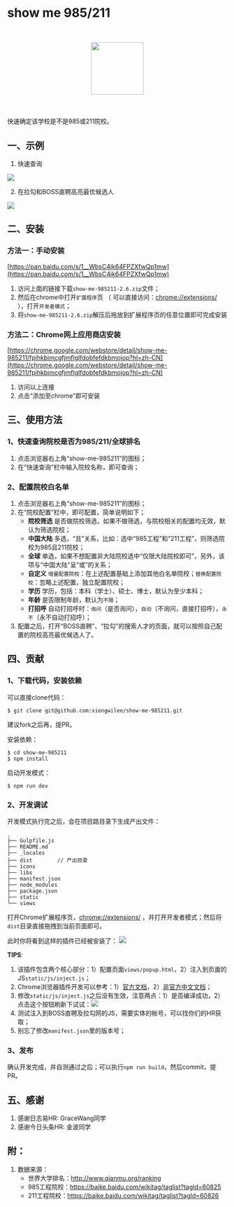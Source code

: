 # show me 985/211

<center style="margin: 50px">
<img src="http://img003.qufenqi.com/products/99/d2/99d2635a89e4164ba759f82cd6cb7533.png" width="120px">
</center>

快速确定该学校是不是985或211院校。

## 一、示例

1. 快速查询

![](http://img002.qufenqi.com/products/cc/3b/cc3b8388203e8034a0137e5fec50be4f.gif)

2. 在拉勾和BOSS直聘高亮最优候选人

![](http://img002.qufenqi.com/products/eb/ba/ebbac943380d0ac33131136efeb3debc.gif)

## 二、安装

### 方法一：手动安装

[https://pan.baidu.com/s/1__WbsC4jk64FPZXfwQp1mw](https://pan.baidu.com/s/1__WbsC4jk64FPZXfwQp1mw)

1. 访问上面的链接下载`show-me-985211-2.6.zip`文件；
2. 然后在chrome中打开`扩展程序`页 （ 可以直接访问：[chrome://extensions/](chrome://extensions/) ），打开`开发者模式`；
3. 将`show-me-985211-2.6.zip`解压后拖放到扩展程序页的任意位置即可完成安装

### 方法二：Chrome网上应用商店安装

[https://chrome.google.com/webstore/detail/show-me-985211/fpihkbimcgfjmflglfdobfefdkbmojop?hl=zh-CN](https://chrome.google.com/webstore/detail/show-me-985211/fpihkbimcgfjmflglfdobfefdkbmojop?hl=zh-CN)

1. 访问以上连接
2. 点击“添加至chrome”即可安装

## 三、使用方法

### 1、快速查询院校是否为985/211/全球排名

1. 点击浏览器右上角“show-me-985211”的图标；
2. 在“快速查询”栏中输入院校名称，即可查询；

### 2、配置院校白名单

1. 点击浏览器右上角“show-me-985211”的图标；
2. 在“院校配置”栏中，即可配置，简单说明如下；
    - **院校筛选** 是否做院校筛选，如果不做筛选，与院校相关的配置均无效，默认为筛选院校；
    - **中国大陆** 多选，“且”关系，比如：选中“985工程”和“211工程”，则筛选院校为985且211院校；
    - **全球** 单选，如果不想配置非大陆院校选中“仅限大陆院校即可”，另外，该项与“中国大陆”呈“或”的关系；
    - **自定义** `增量配置院校`：在上述配置基础上添加其他白名单院校；`替换配置院校`：忽略上述配置，独立配置院校；
    - **学历** 学历，包括：本科（学士）、硕士、博士，默认为至少本科；
    - **年龄** 是否限制年龄，默认为`不限`；
    - **打招呼** 自动打招呼时：`询问`（是否询问），`自动`（不询问，直接打招呼），`永不`（永不自动打招呼）；
3. 配置之后，打开“BOSS直聘”、“拉勾”的搜索人才的页面，就可以按照自己配置的院校高亮最优候选人了。

## 四、贡献

### 1、下载代码，安装依赖

可以直接clone代码：

```
$ git clone git@github.com:xiongwilee/show-me-985211.git
```

建议fork之后再，提PR。

安装依赖：
```
$ cd show-me-985211
$ npm install
```

启动开发模式：
```
$ npm run dev
```

### 2、开发调试

开发模式执行完之后，会在项目路目录下生成产出文件：
```
.
├── Gulpfile.js
├── README.md
├── _locales
├── dist        // 产出目录
├── icons
├── libs
├── manifest.json
├── node_modules
├── package.json
├── static
└── views
```

打开Chrome扩展程序页，[chrome://extensions/](chrome://extensions/) ，并打开开发者模式；然后将`dist`目录直接拖拽到当前页面即可。

此时你将看到这样的插件已经被安装了：
![](http://wx3.sinaimg.cn/large/7171171cgy1frs1rii2zgj21f00piafc.jpg)

**TIPS**:

1. 该插件包含两个核心部分：1）配置页面`views/popup.html`，2）注入到页面的JS`static/js/inject.js`；
2. Chrome浏览器插件开发可以参考：1）[官方文档](https://developer.chrome.com/extensions/getstarted)，2）[非官方中文文档](https://crxdoc-zh.appspot.com/extensions/getstarted)；
3. 修改`static/js/inject.js`之后没有生效，注意两点：1）是否编译成功，2）点击这个按钮刷新下试试：![](http://wx4.sinaimg.cn/large/7171171cgy1frs203mv7yj20n60dyjsk.jpg)
4. 测试注入到BOSS直聘及拉勾网的JS，需要实体的帐号，可以找你们的HR获取；
5. 别忘了修改`manifest.json`里的版本号；

### 3、发布

确认开发完成，并自测通过之后；可以执行`npm run build`，然后commit，提PR。

## 五、感谢

1. 感谢日志易HR: GraceWang同学
2. 感谢今日头条HR: 金波同学

## 附：
1. 数据来源：
    - 世界大学排名：http://www.qianmu.org/ranking
    - 985工程院校：https://baike.baidu.com/wikitag/taglist?tagId=60825
    - 211工程院校：https://baike.baidu.com/wikitag/taglist?tagId=60826
